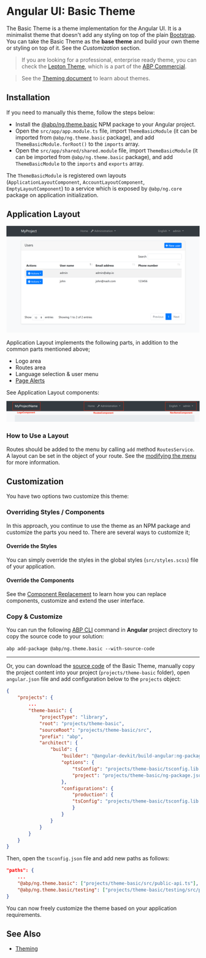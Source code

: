 # Angular UI: Basic Theme

The Basic Theme is a theme implementation for the Angular UI. It is a minimalist theme that doesn't add any styling on top of the plain [Bootstrap](https://getbootstrap.com/). You can take the Basic Theme as the **base theme** and build your own theme or styling on top of it. See the *Customization* section.

> If you are looking for a professional, enterprise ready theme, you can check the [Lepton Theme](https://commercial.abp.io/themes), which is a part of the [ABP Commercial](https://commercial.abp.io/).

> See the [Theming document](theming.md) to learn about themes.

## Installation

If you need to manually this theme, follow the steps below:

* Install the [@abp/ng.theme.basic](https://www.npmjs.com/package/@abp/ng.theme.basic) NPM package to your Angular project.
* Open the `src/app/app.module.ts` file, import `ThemeBasicModule` (it can be imported from `@abp/ng.theme.basic` package), and add `ThemeBasicModule.forRoot()` to the `imports` array.
* Open the `src/app/shared/shared.module` file, import `ThemeBasicModule` (it can be imported from `@abp/ng.theme.basic` package), and add `ThemeBasicModule` to the `imports` and `exports` array.

The `ThemeBasicModule` is registered own layouts (`ApplicationLayoutComponent`, `AccountLayoutComponent`, `EmptyLayoutComponent`) to a service which is exposed by `@abp/ng.core` package on application initialization. 

## Application Layout

![basic-theme-application-layout](../../../images/basic-theme-application-layout.png)

Application Layout implements the following parts, in addition to the common parts mentioned above;

* Logo area
* Routes area
* Language selection & user menu
* [Page Alerts](page-alerts.md)

See Application Layout components:

![application layout components](./images/layout-components.png)

### How to Use a Layout

Routes should be added to the menu by calling `add` method `RoutesService`. A layout can be set in the object of your route. See the [modifying the menu](Modifying-the-Menu#how-to-add-a-navigation-element) for more information.

## Customization

You have two options two customize this theme:

### Overriding Styles / Components

In this approach, you continue to use the theme as an NPM package and customize the parts you need to. There are several ways to customize it;

#### Override the Styles

You can simply override the styles in the global styles (`src/styles.scss`) file of your application.

#### Override the Components

See the [Component Replacement](component-replacement.md) to learn how you can replace components, customize and extend the user interface.

### Copy & Customize

You can run the following [ABP CLI](../../../cli/index.md) command in **Angular** project directory to copy the source code to your solution:

`abp add-package @abp/ng.theme.basic --with-source-code`

----

Or, you can download the [source code](https://github.com/abpframework/abp/blob/dev/npm/ng-packs/packages/theme-basic) of the Basic Theme, manually copy the project content into your project (`projects/theme-basic` folder), open `angular.json` file and add configuration below to the `projects` object:

```json
{
    "projects": {
        ...
        "theme-basic": {
            "projectType": "library",
            "root": "projects/theme-basic",
            "sourceRoot": "projects/theme-basic/src",
            "prefix": "abp",
            "architect": {
                "build": {
                    "builder": "@angular-devkit/build-angular:ng-packagr",
                    "options": {
                        "tsConfig": "projects/theme-basic/tsconfig.lib.json",
                        "project": "projects/theme-basic/ng-package.json"
                    },
                    "configurations": {
                        "production": {
                        "tsConfig": "projects/theme-basic/tsconfig.lib.prod.json"
                        }
                    }
                }
            }
        }
    }
}
```

Then, open the `tsconfig.json` file and add new paths as follows:

```json
"paths": {
    ...
    "@abp/ng.theme.basic": ["projects/theme-basic/src/public-api.ts"],
    "@abp/ng.theme.basic/testing": ["projects/theme-basic/testing/src/public-api.ts"]
}
```


You can now freely customize the theme based on your application requirements.

## See Also

* [Theming](theming.md)
